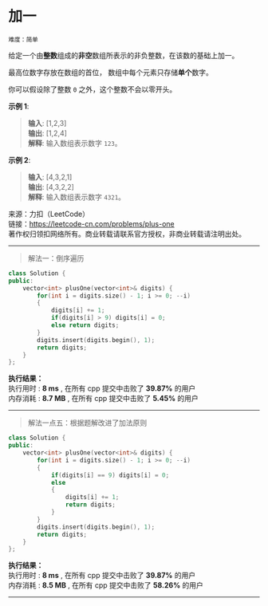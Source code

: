 # 加一 #  
`难度：简单` 

给定一个由**整数**组成的**非空**数组所表示的非负整数，在该数的基础上加一。

最高位数字存放在数组的首位， 数组中每个元素只存储**单个**数字。

你可以假设除了整数 `0` 之外，这个整数不会以零开头。

**示例 1**:   
>**输入**: [1,2,3]  
>**输出**: [1,2,4]  
>**解释**: 输入数组表示数字 `123`。  

**示例 2**:   
>**输入**: [4,3,2,1]  
>**输出**: [4,3,2,2]  
>**解释**: 输入数组表示数字 `4321`。  

来源：力扣（LeetCode）  
链接：https://leetcode-cn.com/problems/plus-one  
著作权归领扣网络所有。商业转载请联系官方授权，非商业转载请注明出处。  

---  
>解法一：倒序遍历  

```C++
class Solution {
public:
    vector<int> plusOne(vector<int>& digits) {
        for(int i = digits.size() - 1; i >= 0; --i)
        {
            digits[i] += 1;
            if(digits[i] > 9) digits[i] = 0;
            else return digits;
        }
        digits.insert(digits.begin(), 1);
        return digits;
    }
};
```  

**执行结果：**  
执行用时 : **8 ms** , 在所有 cpp 提交中击败了 **39.87%** 的用户  
内存消耗 : **8.7 MB** , 在所有 cpp 提交中击败了 **5.45%** 的用户  

---  
>解法一点五：根据题解改进了加法原则

```C++
class Solution {
public:
    vector<int> plusOne(vector<int>& digits) {
        for(int i = digits.size() - 1; i >= 0; --i)
        {
            if(digits[i] == 9) digits[i] = 0;
            else
            {
                digits[i] += 1;
                return digits;
            }
        }
        digits.insert(digits.begin(), 1);
        return digits;
    }
};
```

**执行结果：**  
执行用时 : **8 ms** , 在所有 cpp 提交中击败了 **39.87%** 的用户  
内存消耗 : **8.5 MB** , 在所有 cpp 提交中击败了 **58.26%** 的用户  

---  